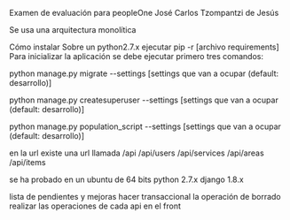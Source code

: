 Examen de evaluación para peopleOne
José Carlos Tzompantzi de Jesús

Se usa una arquitectura monolítica

Cómo instalar
Sobre un python2.7.x ejecutar pip -r [archivo requirements]
Para inicializar la aplicación se debe ejecutar primero tres comandos:

python manage.py migrate --settings [settings que van a ocupar (default: desarrollo)]

python manage.py createsuperuser --settings [settings que van a ocupar (default: desarrollo)]

python manage.py population_script --settings [settings que van a ocupar (default: desarrollo)]

en la url existe una url llamada /api
/api/users
/api/services
/api/areas
/api/items

se ha probado en un ubuntu de 64 bits
python 2.7.x
django 1.8.x


lista de pendientes y mejoras
hacer transaccional la operación de borrado
realizar las operaciones de cada api en el front